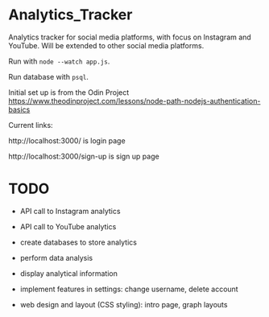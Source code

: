 # Analytics_Tracker
Analytics tracker for social media platforms, with focus on Instagram and YouTube. Will be extended to other social media platforms. 

Run with `node --watch app.js`. 

Run database with `psql`. 

Initial set up is from the Odin Project https://www.theodinproject.com/lessons/node-path-nodejs-authentication-basics 

Current links: 

http://localhost:3000/ is login page 

http://localhost:3000/sign-up is sign up page 

# TODO

- API call to Instagram analytics 
- API call to YouTube analytics 
- create databases to store analytics 
- perform data analysis 
- display analytical information 
- implement features in settings: change username, delete account 

- web design and layout (CSS styling): intro page, graph layouts 

